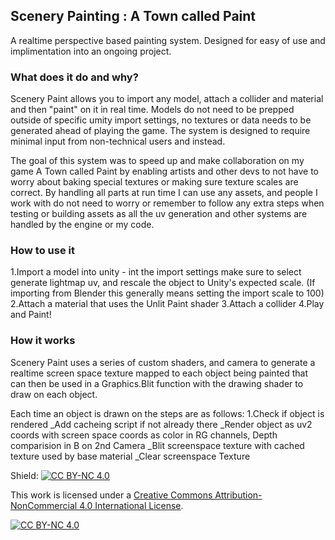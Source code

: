 ## Scenery Painting : A Town called Paint
A realtime perspective based painting system. Designed for easy of use and implimentation into an ongoing project.

### What does it do and why?
Scenery Paint allows you to import any model, attach a collider and material and then "paint" on it in real time. Models do not need to be prepped outside of specific umity import settings, no textures or data needs to be generated ahead of playing the game. The system is designed to require minimal input from non-technical users and instead.

The goal of this system was to speed up and make collaboration on my game A Town called Paint by enabling artists and other devs to not have to worry about baking special textures or making sure texture scales are correct. By handling all parts at run time I can use any assets, and people I work with do not need to worry or remember to follow any extra steps when testing or building assets as all the uv generation and other systems are handled by the engine or my code.

### How to use it
1.Import a model into unity - int the import settings make sure to select generate lightmap uv, and rescale the object to Unity's expected scale. (If importing from Blender this generally means setting the import scale to 100)
2.Attach a material that uses the Unlit Paint shader
3.Attach a collider
4.Play and Paint!

### How it works
Scenery Paint uses a series of custom shaders, and camera to generate a realtime screen space texture mapped to each object being painted that can then be used in a Graphics.Blit function with the drawing shader to draw on each object.

Each time an object is drawn on the steps are as follows:
1.Check if object is rendered
_Add cacheing script if not already there
_Render object as uv2 coords with screen space coords as color in RG channels, Depth comparision in B on 2nd Camera
_Blit screenspace texture with cached texture used by base material
_Clear screenspace Texture


Shield: [![CC BY-NC 4.0][cc-by-nc-shield]][cc-by-nc]

This work is licensed under a
[Creative Commons Attribution-NonCommercial 4.0 International License][cc-by-nc].

[![CC BY-NC 4.0][cc-by-nc-image]][cc-by-nc]

[cc-by-nc]: https://creativecommons.org/licenses/by-nc/4.0/
[cc-by-nc-image]: https://licensebuttons.net/l/by-nc/4.0/88x31.png
[cc-by-nc-shield]: https://img.shields.io/badge/License-CC%20BY--NC%204.0-lightgrey.svg



